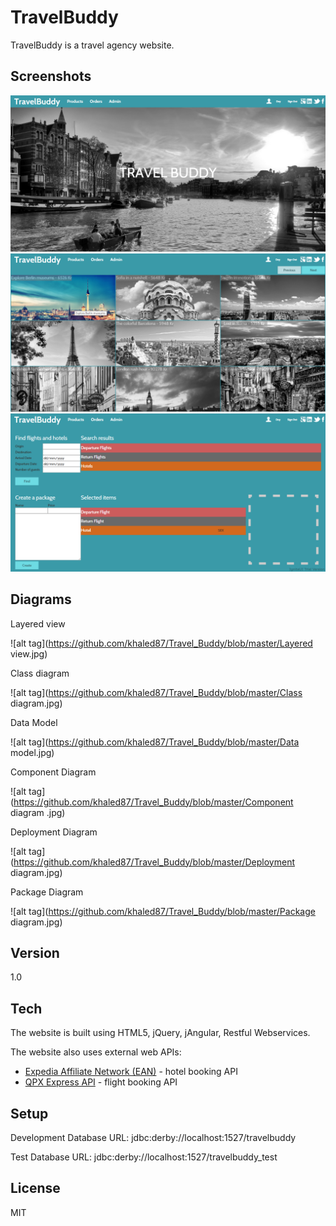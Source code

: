 TravelBuddy
============
TravelBuddy is a travel agency website.

Screenshots
-----------
![alt tag](https://github.com/khaled87/Travel_Buddy/blob/master/screenshot-1-home.png)
![alt tag](https://github.com/khaled87/Travel_Buddy/blob/master/screenshot-2-product.png)
![alt tag](https://github.com/khaled87/Travel_Buddy/blob/master/screenshot-3-admin.png)

Diagrams
--------
Layered view

![alt tag](https://github.com/khaled87/Travel_Buddy/blob/master/Layered view.jpg)

Class diagram

![alt tag](https://github.com/khaled87/Travel_Buddy/blob/master/Class diagram.jpg)

Data Model

![alt tag](https://github.com/khaled87/Travel_Buddy/blob/master/Data model.jpg)

Component Diagram

![alt tag](https://github.com/khaled87/Travel_Buddy/blob/master/Component diagram .jpg)

Deployment Diagram

![alt tag](https://github.com/khaled87/Travel_Buddy/blob/master/Deployment diagram.jpg)

Package Diagram

![alt tag](https://github.com/khaled87/Travel_Buddy/blob/master/Package diagram.jpg)

Version
-------
1.0

Tech
----
The website is built using HTML5, jQuery, jAngular, Restful Webservices.

The website also uses external web APIs:
- [Expedia Affiliate Network (EAN)] - hotel booking API
- [QPX Express API] - flight booking API

Setup
-----
Development Database URL: jdbc:derby://localhost:1527/travelbuddy

Test Database URL: jdbc:derby://localhost:1527/travelbuddy_test

License
--
MIT

[Expedia Affiliate Network (EAN)]:http://developer.ean.com/
[QPX Express API]:https://developers.google.com/qpx-express/